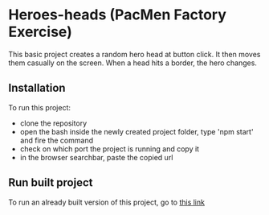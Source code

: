 # Heroes-heads (PacMen Factory Exercise)
This basic project creates a random hero head at button click. 
It then moves them casually on the screen. 
When a head hits a border, the hero changes.

## Installation
To run this project:
- clone the repository
- open the bash inside the newly created project folder, type 'npm start' and fire the command 
- check on which port the project is running and copy it
- in the browser searchbar, paste the copied url

## Run built project
To run an already built version of this project, go to [this link](https://heroes-heads.netlify.app/)